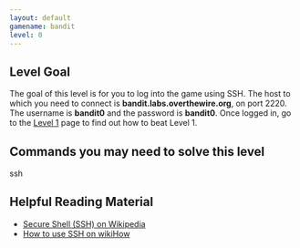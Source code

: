 ```yaml
---
layout: default
gamename: bandit
level: 0
---
```

Level Goal
----------
The goal of this level is for you to log into the game using SSH.
The host to which you need to connect is
**bandit.labs.overthewire.org**, on port 2220.
The username is **bandit0** and the password is **bandit0**. Once
logged in, go to the [Level 1][] page to find out how to beat Level
1.

Commands you may need to solve this level
-----------------------------------------
ssh

Helpful Reading Material
------------------------
- [Secure Shell (SSH) on Wikipedia][]
- [How to use SSH on wikiHow][]

[Level 1]: /wargames/bandit/bandit1.html
[Secure Shell (SSH) on Wikipedia]: http://en.wikipedia.org/wiki/Secure_Shell
[How to use SSH on wikiHow]: http://www.wikihow.com/Use-SSH
